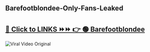 
 ## Barefootblondee-Only-Fans-Leaked

# <h2><a href="https://clipsfans.com/Barefootblondee&ref=git">🔗 Click to LINKS ⏩⏩ 👉 🟢 Barefootblondee </a></h2>

<a href="https://clipsfans.com/Barefootblondee&ref=git" rel="nofollow" data-target="animated-image.originalLink"><img src="https://i.ibb.co.com/xMMVF88/686577567.gif" alt="Viral Video Original" style="max-width: 100%; display: inline-block;" data-target="animated-image.originalImage"></a>
